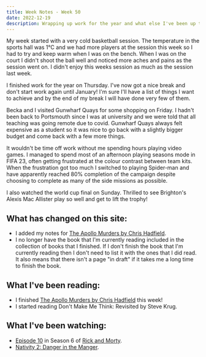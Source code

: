 ```yaml
---
title: Week Notes - Week 50
date: 2022-12-19
description: Wrapping up work for the year and what else I've been up to over the last seven days.
---
```


My week started with a very cold basketball session. The temperature in the sports hall was 1&deg;C and we had more players at the session this week so I had to try and keep warm when I was on the bench. When I was on the court I didn't shoot the ball well and noticed more aches and pains as the session went on. I didn't enjoy this weeks session as much as the session last week.

I finished work for the year on Thursday. I've now got a nice break and don't start work again until January! I'm sure I'll have a list of things I want to achieve and by the end of my break I will have done very few of them.

Becka and I visited Gunwharf Quays for some shopping on Friday. I hadn't been back to Portsmouth since I was at university and we were told that all teaching was going remote due to covid. Gunwharf Quays always felt expensive as a student so it was nice to go back with a slightly bigger budget and come back with a few more things.

It wouldn't be time off work without me spending hours playing video games. I managed to spend most of an afternoon playing seasons mode in FIFA 23, often getting frustrated at the colour contrast between team kits. When the frustration got too much I switched to playing Spider-man and have apparently reached 80% completion of the campaign despite choosing to complete as many of the side missions as possible.

I also watched the world cup final on Sunday. Thrilled to see Brighton's Alexis Mac Allister play so well and get to lift the trophy!

## What has changed on this site:

- I added my notes for [The Apollo Murders by Chris Hadfield](/reading/9780735282353/).
- I no longer have the book that I'm currently reading included in the collection of books that I finished. If I don't finish the book that I'm currently reading then I don't need to list it with the ones that I did read. It also means that there isn't a page "in draft" if it takes me a long time to finish the book.

## What I've been reading:

- I finished [The Apollo Murders by Chris Hadfield](/reading/9780735282353/) this week!
- I started reading Don't Make Me Think: Revisited by Steve Krug.

## What I've been watching:

- [Episode 10](https://www.themoviedb.org/tv/60625-rick-and-morty/season/6/episode/10) in Season 6 of [Rick and Morty](https://www.themoviedb.org/tv/60625-rick-and-morty).
- [Nativity 2: Danger in the Manger](https://www.themoviedb.org/movie/139380-nativity-2-danger-in-the-manger).
